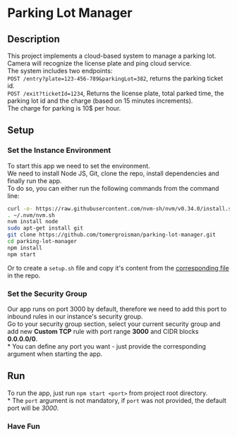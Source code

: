 # Parking Lot Manager

## Description

This project implements a cloud-based system to manage a parking lot.\
Camera will recognize the license plate and ping cloud service.\
The system includes two endpoints:\
`POST /entry?plate=123-456-789&parkingLot=382`, returns the parking ticket id.\
`POST /exit?ticketId=1234`, Returns the license plate, total parked time, the parking lot id and the charge (based on 15 minutes increments).\
The charge for parking is 10$ per hour.

## Setup

### Set the Instance Environment

To start this app we need to set the environment.\
We need to install Node JS, Git, clone the repo, install dependencies and finally run the app.\
To do so, you can either run the following commands from the command line:

``` bash
curl -o- https://raw.githubusercontent.com/nvm-sh/nvm/v0.34.0/install.sh | bash
. ~/.nvm/nvm.sh
nvm install node
sudo apt-get install git
git clone https://github.com/tomergroisman/parking-lot-manager.git
cd parking-lot-manager
npm install
npm start
```

Or to create a `setup.sh` file and copy it's content from the [corresponding file](https://github.com/tomergroisman/parking-lot-manager/blob/main/setup.sh) in the repo.

### Set the Security Group

Our app runs on port 3000 by default, therefore we need to add this port to inbound rules in our instance's security group.\
Go to your security group section, select your current security group and add new **Custom TCP** rule with port range **3000** and CIDR blocks **0.0.0.0/0**.\
\* You can define any port you want - just provide the corresponding argument when starting the app.

## Run

To run the app, just run `npm start <port>` from project root directory.\
\* The `port` argument is not mandatory, if `port` was not provided, the default port will be *3000*.

### Have Fun
